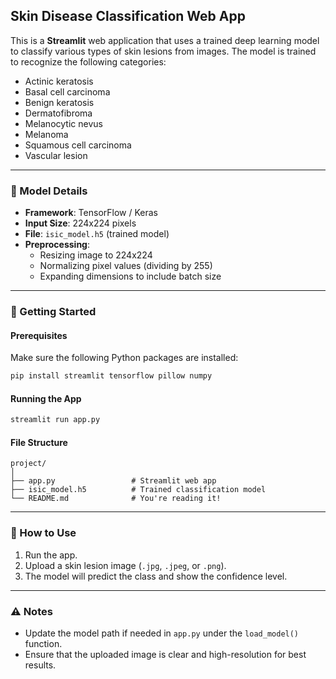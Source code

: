 ## Skin Disease Classification Web App

This is a **Streamlit** web application that uses a trained deep learning model to classify various types of skin lesions from images. The model is trained to recognize the following categories:

- Actinic keratosis  
- Basal cell carcinoma  
- Benign keratosis  
- Dermatofibroma  
- Melanocytic nevus  
- Melanoma  
- Squamous cell carcinoma  
- Vascular lesion  

---

### 🧠 Model Details

- **Framework**: TensorFlow / Keras  
- **Input Size**: 224x224 pixels  
- **File**: `isic_model.h5` (trained model)  
- **Preprocessing**:
  - Resizing image to 224x224
  - Normalizing pixel values (dividing by 255)
  - Expanding dimensions to include batch size

---

### 🚀 Getting Started

#### Prerequisites

Make sure the following Python packages are installed:

```bash
pip install streamlit tensorflow pillow numpy
```

#### Running the App

```bash
streamlit run app.py
```

#### File Structure

```
project/
│
├── app.py                 # Streamlit web app
├── isic_model.h5          # Trained classification model
└── README.md              # You're reading it!
```

---

### 📸 How to Use

1. Run the app.
2. Upload a skin lesion image (`.jpg`, `.jpeg`, or `.png`).
3. The model will predict the class and show the confidence level.

---

### ⚠️ Notes

- Update the model path if needed in `app.py` under the `load_model()` function.
- Ensure that the uploaded image is clear and high-resolution for best results.
